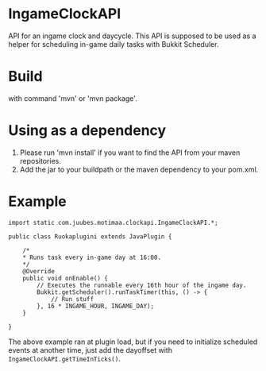 # IngameClockAPI
API for an ingame clock and daycycle. This API is supposed to be used as a helper for scheduling in-game daily tasks with Bukkit Scheduler.

# Build
with command 'mvn' or 'mvn package'.

# Using as a dependency
1. Please run 'mvn install' if you want to find the API from your maven repositories. 
2. Add the jar to your buildpath or the maven dependency to your pom.xml.


# Example
```
import static com.juubes.motimaa.clockapi.IngameClockAPI.*;

public class Ruokaplugini extends JavaPlugin {

	/*
	* Runs task every in-game day at 16:00. 
	*/
	@Override
	public void onEnable() {
		// Executes the runnable every 16th hour of the ingame day.
		Bukkit.getScheduler().runTaskTimer(this, () -> {
			// Run stuff
		}, 16 * INGAME_HOUR, INGAME_DAY);
	}

}
```
The above example ran at plugin load, but if you need to initialize scheduled events at another time, just add the dayoffset with `IngameClockAPI.getTimeInTicks()`.

